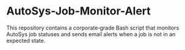 # AutoSys-Job-Monitor-Alert
This repository contains a corporate‐grade Bash script that monitors AutoSys job statuses and sends email alerts when a job is not in an expected state. 
